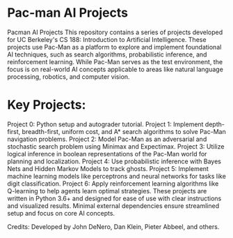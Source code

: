 # Pac-man AI Projects
Pacman AI Projects
This repository contains a series of projects developed for UC Berkeley's CS 188: Introduction to Artificial Intelligence. These projects use Pac-Man as a platform to explore and implement foundational AI techniques, such as search algorithms, probabilistic inference, and reinforcement learning. While Pac-Man serves as the test environment, the focus is on real-world AI concepts applicable to areas like natural language processing, robotics, and computer vision.

# Key Projects:
Project 0: Python setup and autograder tutorial.
Project 1: Implement depth-first, breadth-first, uniform cost, and A* search algorithms to solve Pac-Man navigation problems.
Project 2: Model Pac-Man as an adversarial and stochastic search problem using Minimax and Expectimax.
Project 3: Utilize logical inference in boolean representations of the Pac-Man world for planning and localization.
Project 4: Use probabilistic inference with Bayes Nets and Hidden Markov Models to track ghosts.
Project 5: Implement machine learning models like perceptrons and neural networks for tasks like digit classification.
Project 6: Apply reinforcement learning algorithms like Q-learning to help agents learn optimal strategies.
These projects are written in Python 3.6+ and designed for ease of use with clear instructions and visualized results. Minimal external dependencies ensure streamlined setup and focus on core AI concepts.

Credits:
Developed by John DeNero, Dan Klein, Pieter Abbeel, and others.
